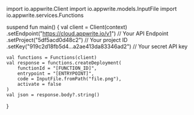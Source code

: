 import io.appwrite.Client
import io.appwrite.models.InputFile
import io.appwrite.services.Functions

suspend fun main() {
    val client = Client(context)
      .setEndpoint("https://cloud.appwrite.io/v1") // Your API Endpoint
      .setProject("5df5acd0d48c2") // Your project ID
      .setKey("919c2d18fb5d4...a2ae413da83346ad2") // Your secret API key

    val functions = Functions(client)
    val response = functions.createDeployment(
        functionId = "[FUNCTION_ID]",
        entrypoint = "[ENTRYPOINT]",
        code = InputFile.fromPath("file.png"),
        activate = false
    )
    val json = response.body?.string()
}